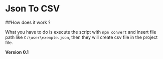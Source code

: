 # Json To CSV

##How does it work ?

What you have to do is execute the script with `npm convert` and insert file path like `C:\user\exemple.json`, then they will create csv file in the project file.

**Version 0.1**
